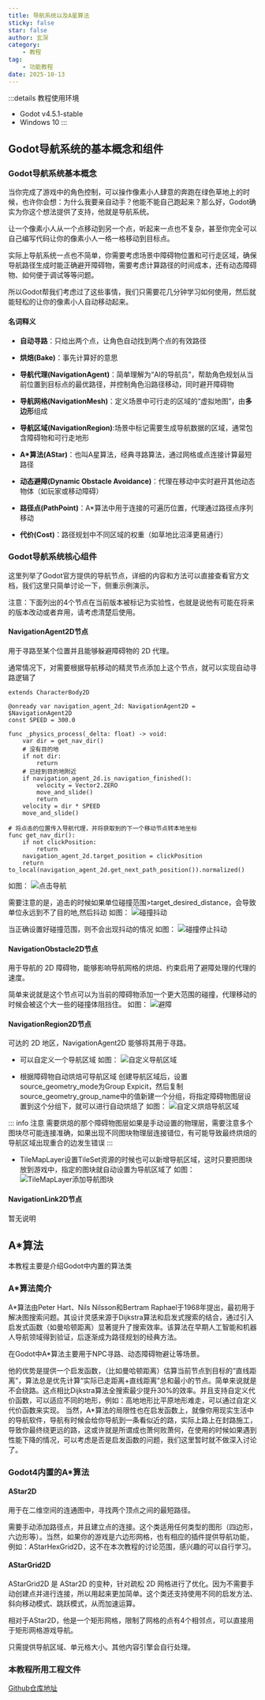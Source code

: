 ```yaml
---
title: 导航系统以及A星算法
sticky: false
star: false
author: 玄溟
category:
	- 教程
tag:
	- 功能教程
date: 2025-10-13
---
```


:::details 教程使用环境

- Godot v4.5.1-stable
- Windows 10
:::

## Godot导航系统的基本概念和组件

### Godot导航系统基本概念

当你完成了游戏中的角色控制，可以操作像素小人肆意的奔跑在绿色草地上的时候，也许你会想：为什么我要亲自动手？他能不能自己跑起来？那么好，Godot确实为你这个想法提供了支持，他就是导航系统。

让一个像素小人从一个点移动到另一个点，听起来一点也不复杂，甚至你完全可以自己编写代码让你的像素小人一格一格移动到目标点。

实际上导航系统一点也不简单，你需要考虑场景中障碍物位置和可行走区域，确保导航路径生成时能正确避开障碍物，需要考虑计算路径的时间成本，还有动态障碍物、如何便于调试等等问题。

所以Godot帮我们考虑过了这些事情，我们只需要花几分钟学习如何使用，然后就能轻松的让你的像素小人自动移动起来。

#### 名词释义

- **自动寻路**：只给出两个点，让角色自动找到两个点的有效路径

- **烘焙(Bake)**：事先计算好的意思

- **导航代理(NavigationAgent)**：简单理解为“AI的导航员”，帮助角色规划从当前位置到目标点的最优路径，并控制角色沿路径移动，同时避开障碍物

- **导航网格(NavigationMesh)**：定义场景中可行走的区域的“虚拟地图”，由**多边形**组成

- **导航区域(NavigationRegion)**:场景中标记需要生成导航数据的区域，通常包含障碍物和可行走地形

- **A*算法(AStar)**：也叫A星算法，经典寻路算法，通过网格或点连接计算最短路径

- **动态避障(Dynamic Obstacle Avoidance)**：代理在移动中实时避开其他动态物体（如玩家或移动障碍）

- **路径点(PathPoint)**：A*算法中用于连接的可遍历位置，代理通过路径点序列移动

- **代价(Cost)**：路径规划中不同区域的权重（如草地比沼泽更易通行）

### Godot导航系统核心组件
这里列举了Godot官方提供的导航节点，详细的内容和方法可以直接查看官方文档，我们这里只简单讨论一下，侧重示例演示。

注意：下面列出的4个节点在当前版本被标记为实验性，也就是说他有可能在将来的版本改动或者弃用，请考虑清楚后使用。

#### NavigationAgent2D节点
用于寻路至某个位置并且能够躲避障碍物的 2D 代理。

通常情况下，对需要根据导航移动的精灵节点添加上这个节点，就可以实现自动寻路逻辑了
```gdscript
extends CharacterBody2D

@onready var navigation_agent_2d: NavigationAgent2D = $NavigationAgent2D
const SPEED = 300.0

func _physics_process(_delta: float) -> void:
	var dir = get_nav_dir()
	# 没有目的地
	if not dir:
		return
	# 已经到目的地附近
	if navigation_agent_2d.is_navigation_finished():
		velocity = Vector2.ZERO
		move_and_slide()
		return
	velocity = dir * SPEED
	move_and_slide()

# 将点击的位置传入导航代理，并将获取到的下一个移动节点转本地坐标
func get_nav_dir():
	if not clickPosition:
		return
	navigation_agent_2d.target_position = clickPosition
	return to_local(navigation_agent_2d.get_next_path_position()).normalized()
```
如图：
![点击导航](/assets/images/tutorial/navigation/点击导航.gif)

需要注意的是，追击的时候如果单位碰撞范围>target_desired_distance，会导致单位永远到不了目的地,然后抖动
如图：
![碰撞抖动](/assets/images/tutorial/navigation/碰撞抖动.gif)

当正确设置好碰撞范围，则不会出现抖动的情况
如图：
![碰撞停止抖动](/assets/images/tutorial/navigation/碰撞停止抖动.gif)


#### NavigationObstacle2D节点
用于导航的 2D 障碍物，能够影响导航网格的烘焙、约束启用了避障处理的代理的速度。

简单来说就是这个节点可以为当前的障碍物添加一个更大范围的碰撞，代理移动的时候会被这个大一些的碰撞体阻挡住。
如图：
![避障](/assets/images/tutorial/navigation/避障.gif)

#### NavigationRegion2D节点
可达的 2D 地区，NavigationAgent2D 能够将其用于寻路。

- 可以自定义一个导航区域
如图：
![自定义导航区域](/assets/images/tutorial/navigation/自定义导航区域.gif)

- 根据障碍物自动烘焙可导航区域
创建导航区域后，设置source_geometry_mode为Group Expicit，然后复制source_geometry_group_name中的值新建一个分组，将指定障碍物图层设置到这个分组下，就可以进行自动烘焙了
如图：
![自定义烘焙导航区域](/assets/images/tutorial/navigation/自定义烘焙导航区域.gif)

::: info 注意
需要烘焙的那个障碍物图层如果是手动设置的物理层，需要注意多个图块尽可能连接准确，如果出现不同图块物理层连接错位，有可能导致最终烘焙的导航区域出现重合的边发生错误
:::

- TileMapLayer设置TileSet资源的时候也可以新增导航区域，这时只要把图块放到游戏中，指定的图块就自动设置为导航区域了
如图：
![TileMapLayer添加导航图块](/assets/images/tutorial/navigation/TileMapLayer添加导航图块.png)


#### NavigationLink2D节点
暂无说明



## A*算法

本教程主要是介绍Godot中内置的算法类

### A*算法简介

A*算法由Peter Hart、Nils Nilsson和Bertram Raphael于1968年提出，最初用于解决图搜索问题。其设计灵感来源于Dijkstra算法和启发式搜索的结合，通过引入启发式函数（如曼哈顿距离）显著提升了搜索效率。该算法在早期人工智能和机器人导航领域得到验证，后逐渐成为路径规划的经典方法。

在Godot中A*算法主要用于NPC寻路、动态障碍物避让等场景。

他的优势是提供一个启发函数，（比如曼哈顿距离）估算当前节点到目标的“直线距离”，算法总是优先计算“实际已走距离+直线距离”总和最小的节点。简单来说就是不会绕路。这点相比Dijkstra算法全搜索最少提升30%的效率。并且支持自定义代价函数，可以适应不同的地形，例如：高地地形比平原地形难走，可以通过自定义代价函数来实现。
当然，A*算法的局限性也在启发函数上，就像你用现实生活中的导航软件，导航有时候会给你导航到一条看似近的路，实际上路上在封路施工，导致你最终绕更远的路，这或许就是所谓成也萧何败萧何，在使用的时候如果遇到性能下降的情况，可以考虑是否是启发函数的问题，我们这里暂时就不做深入讨论了。

### Godot4内置的A*算法

#### AStar2D
用于在二维空间的连通图中，寻找两个顶点之间的最短路径。

需要手动添加路径点，并且建立点的连接。这个类适用任何类型的图形（四边形，六边形等）。当然，如果你的游戏是六边形网格，也有相应的插件提供导航功能，例如：AStarHexGrid2D，这不在本次教程的讨论范围，感兴趣的可以自行学习。

#### AStarGrid2D
AStarGrid2D 是 AStar2D 的变种，针对疏松 2D 网格进行了优化。因为不需要手动创建点并进行连接，所以用起来更加简单。这个类还支持使用不同的启发方法、斜向移动模式、跳跃模式，从而加速运算。

相对于AStar2D，他是一个矩形网格，限制了网格的点有4个相邻点，可以直接用于矩形网格游戏导航。

只需提供导航区域、单元格大小。其他内容引擎会自行处理。


### 本教程所用工程文件
[Github仓库地址](https://github.com/JessieLR/Godot_Navigation/tree/main)

